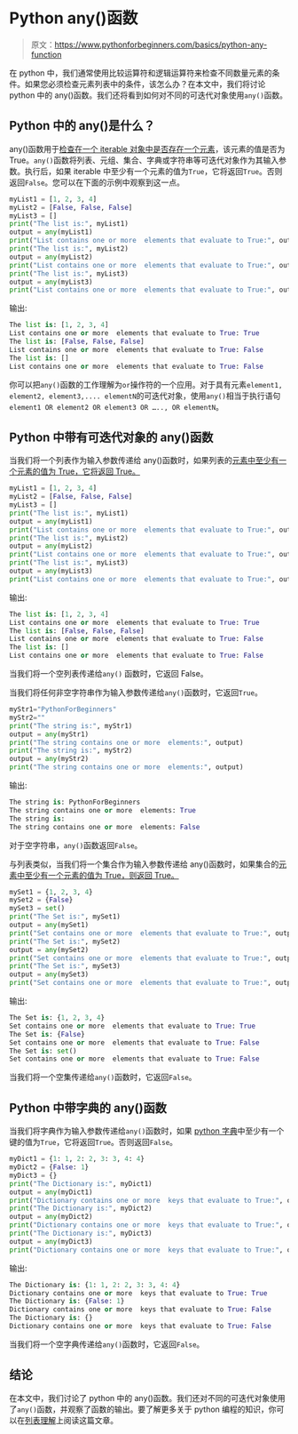 # Python any()函数

> 原文：<https://www.pythonforbeginners.com/basics/python-any-function>

在 python 中，我们通常使用比较运算符和逻辑运算符来检查不同数量元素的条件。如果您必须检查元素列表中的条件，该怎么办？在本文中，我们将讨论 python 中的 any()函数。我们还将看到如何对不同的可迭代对象使用`any()`函数。

## Python 中的 any()是什么？

any()函数用于[检查在一个 iterable 对象中是否存在一个元素](https://www.pythonforbeginners.com/basics/check-if-a-list-has-duplicate-elements)，该元素的值是否为 True。`any()`函数将列表、元组、集合、字典或字符串等可迭代对象作为其输入参数。执行后，如果 iterable 中至少有一个元素的值为`True`，它将返回`True`。否则返回`False`。您可以在下面的示例中观察到这一点。

```py
myList1 = [1, 2, 3, 4]
myList2 = [False, False, False]
myList3 = []
print("The list is:", myList1)
output = any(myList1)
print("List contains one or more  elements that evaluate to True:", output)
print("The list is:", myList2)
output = any(myList2)
print("List contains one or more  elements that evaluate to True:", output)
print("The list is:", myList3)
output = any(myList3)
print("List contains one or more  elements that evaluate to True:", output)
```

输出:

```py
The list is: [1, 2, 3, 4]
List contains one or more  elements that evaluate to True: True
The list is: [False, False, False]
List contains one or more  elements that evaluate to True: False
The list is: []
List contains one or more  elements that evaluate to True: False
```

你可以把`any()`函数的工作理解为`or`操作符的一个应用。对于具有元素`element1, element2, element3,.... elementN`的可迭代对象，使用`any()`相当于执行语句 `element1 OR element2 OR element3 OR ….., OR elementN`。

## Python 中带有可迭代对象的 any()函数

当我们将一个列表作为输入参数传递给 any()函数时，如果列表的[元素中至少有一个元素的值为 True，它将返回 True。](https://www.pythonforbeginners.com/basics/get-the-last-element-of-a-list-in-python)

```py
myList1 = [1, 2, 3, 4]
myList2 = [False, False, False]
myList3 = []
print("The list is:", myList1)
output = any(myList1)
print("List contains one or more  elements that evaluate to True:", output)
print("The list is:", myList2)
output = any(myList2)
print("List contains one or more  elements that evaluate to True:", output)
print("The list is:", myList3)
output = any(myList3)
print("List contains one or more  elements that evaluate to True:", output)
```

输出:

```py
The list is: [1, 2, 3, 4]
List contains one or more  elements that evaluate to True: True
The list is: [False, False, False]
List contains one or more  elements that evaluate to True: False
The list is: []
List contains one or more  elements that evaluate to True: False
```

当我们将一个空列表传递给`any()` 函数时，它返回 False。

当我们将任何非空字符串作为输入参数传递给`any()`函数时，它返回`True`。

```py
myStr1="PythonForBeginners"
myStr2=""
print("The string is:", myStr1)
output = any(myStr1)
print("The string contains one or more  elements:", output)
print("The string is:", myStr2)
output = any(myStr2)
print("The string contains one or more  elements:", output)
```

输出:

```py
The string is: PythonForBeginners
The string contains one or more  elements: True
The string is: 
The string contains one or more  elements: False 
```

对于空字符串，`any()`函数返回`False`。

与列表类似，当我们将一个集合作为输入参数传递给 any()函数时，如果集合的[元素中至少有一个元素的值为 True，则返回 True。](https://www.pythonforbeginners.com/basics/how-to-add-an-element-to-a-set-in-python)

```py
mySet1 = {1, 2, 3, 4}
mySet2 = {False}
mySet3 = set()
print("The Set is:", mySet1)
output = any(mySet1)
print("Set contains one or more  elements that evaluate to True:", output)
print("The Set is:", mySet2)
output = any(mySet2)
print("Set contains one or more  elements that evaluate to True:", output)
print("The Set is:", mySet3)
output = any(mySet3)
print("Set contains one or more  elements that evaluate to True:", output)
```

输出:

```py
The Set is: {1, 2, 3, 4}
Set contains one or more  elements that evaluate to True: True
The Set is: {False}
Set contains one or more  elements that evaluate to True: False
The Set is: set()
Set contains one or more  elements that evaluate to True: False
```

当我们将一个空集传递给`any()`函数时，它返回`False`。

## Python 中带字典的 any()函数

当我们将字典作为输入参数传递给`any()`函数时，如果 [python 字典](https://www.pythonforbeginners.com/dictionary/how-to-use-dictionaries-in-python/)中至少有一个键的值为`True`，它将返回`True`。否则返回`False`。

```py
myDict1 = {1: 1, 2: 2, 3: 3, 4: 4}
myDict2 = {False: 1}
myDict3 = {}
print("The Dictionary is:", myDict1)
output = any(myDict1)
print("Dictionary contains one or more  keys that evaluate to True:", output)
print("The Dictionary is:", myDict2)
output = any(myDict2)
print("Dictionary contains one or more  keys that evaluate to True:", output)
print("The Dictionary is:", myDict3)
output = any(myDict3)
print("Dictionary contains one or more  keys that evaluate to True:", output)
```

输出:

```py
The Dictionary is: {1: 1, 2: 2, 3: 3, 4: 4}
Dictionary contains one or more  keys that evaluate to True: True
The Dictionary is: {False: 1}
Dictionary contains one or more  keys that evaluate to True: False
The Dictionary is: {}
Dictionary contains one or more  keys that evaluate to True: False
```

当我们将一个空字典传递给`any()`函数时，它返回`False`。

## 结论

在本文中，我们讨论了 python 中的 any()函数。我们还对不同的可迭代对象使用了`any()`函数，并观察了函数的输出。要了解更多关于 python 编程的知识，你可以在[列表理解](https://www.pythonforbeginners.com/basics/list-comprehensions-in-python)上阅读这篇文章。